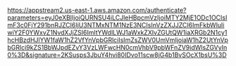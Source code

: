 https://appstream2.us-east-1.aws.amazon.com/authenticate?parameters=eyJ0eXBlIjoiQURNSU4iLCJleHBpcmVzIjoiMTY2MjE1ODc1OCIsImF3c0FjY291bnRJZCI6IjU3NTMxNTM1NzE3NCIsInVzZXJJZCI6ImFkbWluIiwiY2F0YWxvZ1NvdXJjZSI6ImltYWdlLWJ1aWxkZXIvZGUtQW1iaXRGb2N1cy1hcHBzdHJlYW1faW1hZ2VfYnVpbGRlciIsImZsZWV0UmVmIjoiaW1hZ2UtYnVpbGRlci9kZS1BbWJpdEZvY3VzLWFwcHN0cmVhbV9pbWFnZV9idWlsZGVyIn0%3D&signature=2KSusps3JbuY4hvi80IDvo11scw8jG4b1BvSOcX1bsU%3D
